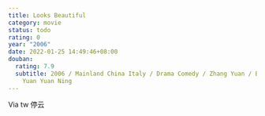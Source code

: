 ```yaml
---
title: Looks Beautiful
category: movie
status: todo
rating: 0
year: "2006"
date: 2022-01-25 14:49:46+08:00
douban:
  rating: 7.9
  subtitle: 2006 / Mainland China Italy / Drama Comedy / Zhang Yuan / Bo Wen Dong,
    Yuan Yuan Ning
---
```


Via tw 停云
